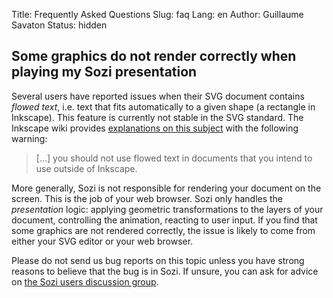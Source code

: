 Title: Frequently Asked Questions
Slug: faq
Lang: en
Author: Guillaume Savaton
Status: hidden

Some graphics do not render correctly when playing my Sozi presentation
-----------------------------------------------------------------------

Several users have reported issues when their SVG document contains
*flowed text*, i.e. text that fits automatically to a given shape (a rectangle in Inkscape).
This feature is currently not stable in the SVG standard.
The Inkscape wiki provides [explanations on this subject](http://wiki.inkscape.org/wiki/index.php/FAQ#What_about_flowed_text.3F)
with the following warning:

> [...] you should not use flowed text in documents that you intend to use outside of Inkscape.

More generally, Sozi is not responsible for rendering your document on the screen.
This is the job of your web browser.
Sozi only handles the *presentation* logic: applying geometric transformations to
the layers of your document, controlling the animation, reacting to user input.
If you find that some graphics are not rendered correctly,
the issue is likely to come from either your SVG editor or your web browser.

Please do not send us bug reports on this topic unless you have strong
reasons to believe that the bug is in Sozi.
If unsure, you can ask for advice on [the Sozi users discussion group](http://groups.google.com/group/sozi-users).
